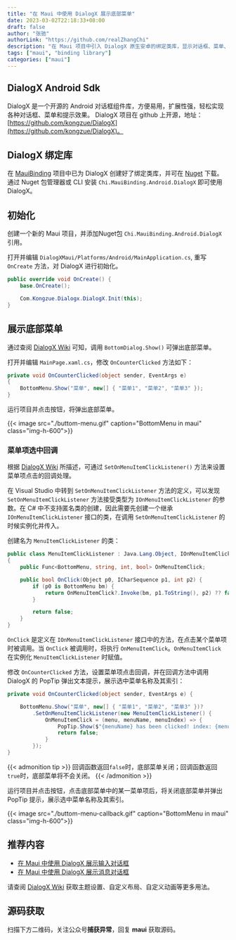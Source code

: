 ```yaml
---
title: "在 Maui 中使用 DialogX 展示底部菜单"
date: 2023-03-02T22:18:33+08:00
draft: false
author: "张驰"
authorLink: "https://github.com/realZhangChi"
description: "在 Maui 项目中引入 DialogX 原生安卓的绑定类库，显示对话框、菜单、提示效果、输入框"
tags: ["maui", "binding library"]
categories: ["maui"]
---
```


## DialogX Android Sdk

DialogX 是一个开源的 Android 对话框组件库，方便易用，扩展性强，轻松实现各种对话框、菜单和提示效果。
DialogX 项目在 github 上开源，地址：[https://github.com/kongzue/DialogX](https://github.com/kongzue/DialogX)。

## DialogX 绑定库

在 [MauiBinding](https://github.com/realZhangChi/MauiBinding) 项目中已为 DialogX 创建好了绑定类库，并可在 [Nuget](https://www.nuget.org/packages/Chi.MauiBinding.Android.DialogX) 下载。通过 Nuget 包管理器或 CLI 安装 `Chi.MauiBinding.Android.DialogX` 即可使用 DialogX。

## 初始化

创建一个新的 Maui 项目，并添加Nuget包 `Chi.MauiBinding.Android.DialogX` 引用。

打开并编辑 `DialogXMaui/Platforms/Android/MainApplication.cs`, 重写 `OnCreate` 方法，对 DialogX 进行初始化。

``` csharp
public override void OnCreate() {
    base.OnCreate();

    Com.Kongzue.Dialogx.DialogX.Init(this);
}
```

## 展示底部菜单

通过查阅 [DialogX Wiki](https://github.com/kongzue/DialogX/wiki/%E5%BA%95%E9%83%A8%E5%AF%B9%E8%AF%9D%E6%A1%86-BottomDialog-%E5%92%8C%E5%BA%95%E9%83%A8%E8%8F%9C%E5%8D%95-BottomMenu) 可知，调用 `BottomDialog.Show()` 可弹出底部菜单。

打开并编辑 `MainPage.xaml.cs`，修改 `OnCounterClicked` 方法如下：

``` csharp
private void OnCounterClicked(object sender, EventArgs e)
{
    BottomMenu.Show("菜单", new[] { "菜单1", "菜单2", "菜单3" });
}
```

运行项目并点击按钮，将弹出底部菜单。

{{< image src="./buttom-menu.gif" caption="BottomMenu in maui" class="img-h-600">}}

### 菜单项选中回调

根据 [DialogX Wiki](https://github.com/kongzue/DialogX/wiki/%E5%BA%95%E9%83%A8%E5%AF%B9%E8%AF%9D%E6%A1%86-BottomDialog-%E5%92%8C%E5%BA%95%E9%83%A8%E8%8F%9C%E5%8D%95-BottomMenu#%E6%98%BE%E7%A4%BA%E4%B8%80%E4%B8%AA%E5%BA%95%E9%83%A8%E8%8F%9C%E5%8D%95) 所描述，可通过 `SetOnMenuItemClickListener()` 方法来设置菜单项点击的回调处理。

在 Visual Studio 中转到 `SetOnMenuItemClickListener` 方法的定义，可以发现 `SetOnMenuItemClickListener` 方法接受类型为 `IOnMenuItemClickListener` 的参数。在 C# 中不支持匿名类的创建，因此需要先创建一个继承 `IOnMenuItemClickListener` 接口的类，在调用 `SetOnMenuItemClickListener` 的时候实例化并传入。

创建名为 `MenuItemClickListener` 的类：

``` csharp
public class MenuItemClickListener : Java.Lang.Object, IOnMenuItemClickListener
{
    public Func<BottomMenu, string, int, bool> OnMenuItemClick;

    public bool OnClick(Object p0, ICharSequence p1, int p2) {
        if (p0 is BottomMenu bm) {
            return OnMenuItemClick?.Invoke(bm, p1.ToString(), p2) ?? false;
        }

        return false;
    }
}
```

`OnClick` 是定义在 `IOnMenuItemClickListener` 接口中的方法，在点击某个菜单项时被调用。当 `OnClick` 被调用时，将执行 `OnMenuItemClick`。`OnMenuItemClick` 在实例化 `MenuItemClickListener` 时赋值。

修改 `OnCounterClicked` 方法，设置菜单项点击回调，并在回调方法中调用 DialogX 的 PopTip 弹出文本提示，展示选中菜单名称及其索引：

``` csharp
private void OnCounterClicked(object sender, EventArgs e) {

    BottomMenu.Show("菜单", new[] { "菜单1", "菜单2", "菜单3" })?
        .SetOnMenuItemClickListener(new MenuItemClickListener() {
            OnMenuItemClick = (menu, menuName, menuIndex) => {
                PopTip.Show($"{menuName} has been clicked! index: {menuIndex}");
                return false;
            }
        });
}
```

{{< admonition tip >}}
回调函数返回`false`时，底部菜单关闭；回调函数返回`true`时，底部菜单将不会关闭。
{{< /admonition >}}

运行项目并点击按钮，点击底部菜单中的某一菜单项后，将关闭底部菜单并弹出 PopTip 提示，展示选中菜单名称及其索引。

{{< image src="./buttom-menu-callback.gif" caption="BottomMenu in maui" class="img-h-600">}}

## 推荐内容

- [在 Maui 中使用 DialogX 展示输入对话框](https://zhangchi.io/posts/use-dialogx-in-maui-2/)
- [在 Maui 中使用 DialogX 展示消息对话框](https://zhangchi.io/posts/use-dialogx-in-maui/)

请查阅 [DialogX Wiki](https://github.com/kongzue/DialogX/wiki/%E5%BA%95%E9%83%A8%E5%AF%B9%E8%AF%9D%E6%A1%86-BottomDialog-%E5%92%8C%E5%BA%95%E9%83%A8%E8%8F%9C%E5%8D%95-BottomMenu) 获取主题设置、自定义布局、自定义动画等更多用法。

## 源码获取

扫描下方二维码，关注公众号**捕获异常**，回复 **maui** 获取源码。
